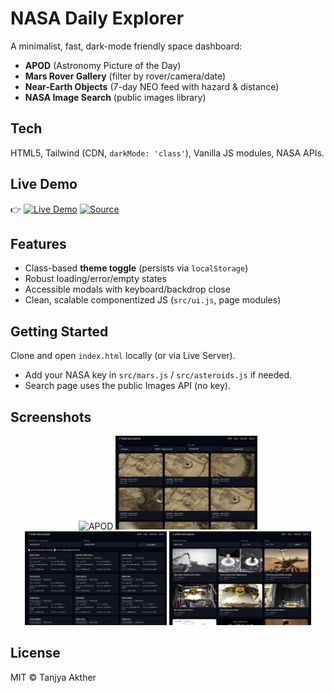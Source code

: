 # NASA Daily Explorer

A minimalist, fast, dark-mode friendly space dashboard:
- **APOD** (Astronomy Picture of the Day)
- **Mars Rover Gallery** (filter by rover/camera/date)
- **Near-Earth Objects** (7-day NEO feed with hazard & distance)
- **NASA Image Search** (public images library)

## Tech
HTML5, Tailwind (CDN, `darkMode: 'class'`), Vanilla JS modules, NASA APIs.

## Live Demo
👉 
[![Live Demo](https://img.shields.io/badge/Live-Demo-informational)](https://tanjya.github.io/nasa-portfolio/)
[![Source](https://img.shields.io/badge/GitHub-Repo-black)](https://github.com/Tanjya/nasa-portfolio)


## Features
- Class-based **theme toggle** (persists via `localStorage`)
- Robust loading/error/empty states
- Accessible modals with keyboard/backdrop close
- Clean, scalable componentized JS (`src/ui.js`, page modules)

## Getting Started
Clone and open `index.html` locally (or via Live Server).
- Add your NASA key in `src/mars.js` / `src/asteroids.js` if needed.
- Search page uses the public Images API (no key).

## Screenshots
<div align="center">
  <img src="./nasa-daily-explorer/assets/" alt="APOD" width="45%"/>
  <img src="./nasa-daily-explorer/assets/mars.png" alt="Mars Rover Gallery" width="45%"/><br/>
  <img src="./nasa-daily-explorer/assets/asteroids.png" alt="Near-Earth Objects" width="45%"/>
  <img src="./nasa-daily-explorer/assets/search.png" alt="NASA Image Search" width="45%"/>
</div>

## License
MIT © Tanjya Akther
